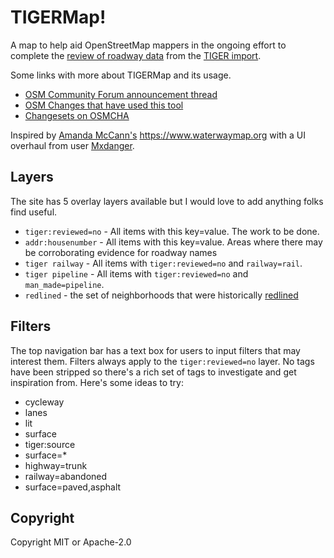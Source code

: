 # TIGERMap!
A map to help aid OpenStreetMap mappers in the ongoing effort to complete the [review of roadway data](https://wiki.openstreetmap.org/wiki/TIGER_fixup) from the [TIGER import](https://wiki.openstreetmap.org/wiki/TIGER).

Some links with more about TIGERMap and its usage.

* [OSM Community Forum announcement thread](https://community.openstreetmap.org/t/announcing-tigermap-tiger-reviewed-no/110004)
* [OSM Changes that have used this tool](https://resultmaps.neis-one.org/osm-changesets?comment=TIGERMap)
* [Changesets on OSMCHA](https://osmcha.org/?filters=%7B%22metadata%22%3A%5B%7B%22label%22%3A%22hashtags%3D%23TIGERMap%22%2C%22value%22%3A%22hashtags%3D%23TIGERMap%22%7D%5D%7D)

Inspired by [Amanda McCann's](https://en.osm.town/@amapanda) https://www.waterwaymap.org with a UI overhaul from user [Mxdanger](https://www.openstreetmap.org/user/Mxdanger).

## Layers

The site has 5 overlay layers available but I would love to add anything folks find useful.

* `tiger:reviewed=no` - All items with this key=value. The work to be done.
* `addr:housenumber` - All items with this key=value. Areas where there may be corroborating evidence for roadway names
* `tiger railway` - All items with `tiger:reviewed=no` and `railway=rail`. 
* `tiger pipeline` - All items with `tiger:reviewed=no` and `man_made=pipeline`. 
* `redlined` - the set of neighborhoods that were historically [redlined](https://dsl.richmond.edu/panorama/redlining/)

## Filters

The top navigation bar has a text box for users to input filters that may interest them. Filters always apply to the `tiger:reviewed=no` layer. No tags have been stripped so there's a rich set of tags to investigate and get inspiration from. Here's some ideas to try:

* cycleway
* lanes
* lit
* surface
* tiger:source
* surface=*
* highway=trunk
* railway=abandoned
* surface=paved,asphalt

## Copyright

Copyright MIT or Apache-2.0

